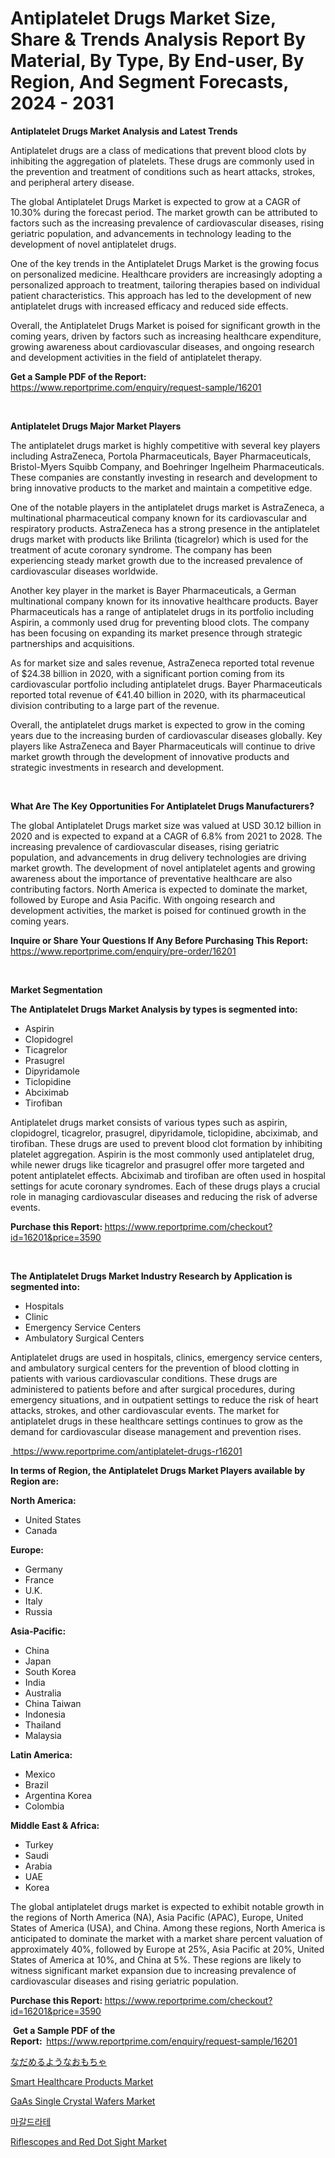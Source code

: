 <p><h1>Antiplatelet Drugs Market Size, Share & Trends Analysis Report By Material, By Type, By End-user, By Region, And Segment Forecasts, 2024 - 2031</h1></p><p><strong>Antiplatelet Drugs Market Analysis and Latest Trends</strong></p>
<p><p>Antiplatelet drugs are a class of medications that prevent blood clots by inhibiting the aggregation of platelets. These drugs are commonly used in the prevention and treatment of conditions such as heart attacks, strokes, and peripheral artery disease.</p><p>The global Antiplatelet Drugs Market is expected to grow at a CAGR of 10.30% during the forecast period. The market growth can be attributed to factors such as the increasing prevalence of cardiovascular diseases, rising geriatric population, and advancements in technology leading to the development of novel antiplatelet drugs.</p><p>One of the key trends in the Antiplatelet Drugs Market is the growing focus on personalized medicine. Healthcare providers are increasingly adopting a personalized approach to treatment, tailoring therapies based on individual patient characteristics. This approach has led to the development of new antiplatelet drugs with increased efficacy and reduced side effects.</p><p>Overall, the Antiplatelet Drugs Market is poised for significant growth in the coming years, driven by factors such as increasing healthcare expenditure, growing awareness about cardiovascular diseases, and ongoing research and development activities in the field of antiplatelet therapy.</p></p>
<p><strong>Get a Sample PDF of the Report:&nbsp;</strong> <a href="https://www.reportprime.com/enquiry/request-sample/16201">https://www.reportprime.com/enquiry/request-sample/16201</a></p>
<p>&nbsp;</p>
<p><strong>Antiplatelet Drugs Major Market Players</strong></p>
<p><p>The antiplatelet drugs market is highly competitive with several key players including AstraZeneca, Portola Pharmaceuticals, Bayer Pharmaceuticals, Bristol-Myers Squibb Company, and Boehringer Ingelheim Pharmaceuticals. These companies are constantly investing in research and development to bring innovative products to the market and maintain a competitive edge.</p><p>One of the notable players in the antiplatelet drugs market is AstraZeneca, a multinational pharmaceutical company known for its cardiovascular and respiratory products. AstraZeneca has a strong presence in the antiplatelet drugs market with products like Brilinta (ticagrelor) which is used for the treatment of acute coronary syndrome. The company has been experiencing steady market growth due to the increased prevalence of cardiovascular diseases worldwide.</p><p>Another key player in the market is Bayer Pharmaceuticals, a German multinational company known for its innovative healthcare products. Bayer Pharmaceuticals has a range of antiplatelet drugs in its portfolio including Aspirin, a commonly used drug for preventing blood clots. The company has been focusing on expanding its market presence through strategic partnerships and acquisitions.</p><p>As for market size and sales revenue, AstraZeneca reported total revenue of $24.38 billion in 2020, with a significant portion coming from its cardiovascular portfolio including antiplatelet drugs. Bayer Pharmaceuticals reported total revenue of €41.40 billion in 2020, with its pharmaceutical division contributing to a large part of the revenue.</p><p>Overall, the antiplatelet drugs market is expected to grow in the coming years due to the increasing burden of cardiovascular diseases globally. Key players like AstraZeneca and Bayer Pharmaceuticals will continue to drive market growth through the development of innovative products and strategic investments in research and development.</p></p>
<p>&nbsp;</p>
<p><strong>What Are The Key Opportunities For Antiplatelet Drugs Manufacturers?</strong></p>
<p><p>The global Antiplatelet Drugs market size was valued at USD 30.12 billion in 2020 and is expected to expand at a CAGR of 6.8% from 2021 to 2028. The increasing prevalence of cardiovascular diseases, rising geriatric population, and advancements in drug delivery technologies are driving market growth. The development of novel antiplatelet agents and growing awareness about the importance of preventative healthcare are also contributing factors. North America is expected to dominate the market, followed by Europe and Asia Pacific. With ongoing research and development activities, the market is poised for continued growth in the coming years.</p></p>
<p><strong>Inquire or Share Your Questions If Any Before Purchasing This Report:</strong> <a href="https://www.reportprime.com/enquiry/pre-order/16201">https://www.reportprime.com/enquiry/pre-order/16201</a></p>
<p>&nbsp;</p>
<p><strong>Market Segmentation</strong></p>
<p><strong>The Antiplatelet Drugs Market Analysis by types is segmented into:</strong></p>
<p><ul><li>Aspirin</li><li>Clopidogrel</li><li>Ticagrelor</li><li>Prasugrel</li><li>Dipyridamole</li><li>Ticlopidine</li><li>Abciximab</li><li>Tirofiban</li></ul></p>
<p><p>Antiplatelet drugs market consists of various types such as aspirin, clopidogrel, ticagrelor, prasugrel, dipyridamole, ticlopidine, abciximab, and tirofiban. These drugs are used to prevent blood clot formation by inhibiting platelet aggregation. Aspirin is the most commonly used antiplatelet drug, while newer drugs like ticagrelor and prasugrel offer more targeted and potent antiplatelet effects. Abciximab and tirofiban are often used in hospital settings for acute coronary syndromes. Each of these drugs plays a crucial role in managing cardiovascular diseases and reducing the risk of adverse events.</p></p>
<p><strong>Purchase this Report:&nbsp;</strong><a href="https://www.reportprime.com/checkout?id=16201&price=3590">https://www.reportprime.com/checkout?id=16201&price=3590</a></p>
<p>&nbsp;</p>
<p><strong>The Antiplatelet Drugs Market Industry Research by Application is segmented into:</strong></p>
<p><ul><li>Hospitals</li><li>Clinic</li><li>Emergency Service Centers</li><li>Ambulatory Surgical Centers</li></ul></p>
<p><p>Antiplatelet drugs are used in hospitals, clinics, emergency service centers, and ambulatory surgical centers for the prevention of blood clotting in patients with various cardiovascular conditions. These drugs are administered to patients before and after surgical procedures, during emergency situations, and in outpatient settings to reduce the risk of heart attacks, strokes, and other cardiovascular events. The market for antiplatelet drugs in these healthcare settings continues to grow as the demand for cardiovascular disease management and prevention rises.</p></p>
<p><a href="https://www.reportprime.com/antiplatelet-drugs-r16201">&nbsp;https://www.reportprime.com/antiplatelet-drugs-r16201</a></p>
<p><strong>In terms of Region, the Antiplatelet Drugs Market Players available by Region are:</strong></p>
<p>
    <p> <strong> North America: </strong>
        <ul>
            <li>United States</li>
            <li>Canada</li>
        </ul>
        </p> 
    <p> <strong> Europe: </strong>
        <ul>
            <li>Germany</li>
            <li>France</li>
            <li>U.K.</li>
            <li>Italy</li>
            <li>Russia</li>
        </ul>
        </p> 
    <p> <strong> Asia-Pacific: </strong>
        <ul>
            <li>China</li>
            <li>Japan</li>
            <li>South Korea</li>
            <li>India</li>
            <li>Australia</li>
            <li>China Taiwan</li>
            <li>Indonesia</li>
            <li>Thailand</li>
            <li>Malaysia</li>
        </ul>
        </p> 
    <p> <strong> Latin America: </strong>
        <ul>
            <li>Mexico</li>
            <li>Brazil</li>
            <li>Argentina Korea</li>
            <li>Colombia</li>
        </ul>
        </p> 
    <p> <strong> Middle East & Africa: </strong>
        <ul>
            <li>Turkey</li>
            <li>Saudi</li>
            <li>Arabia</li>
            <li>UAE</li>
            <li>Korea</li>
        </ul>
    </p>
    </p>
<p><p>The global antiplatelet drugs market is expected to exhibit notable growth in the regions of North America (NA), Asia Pacific (APAC), Europe, United States of America (USA), and China. Among these regions, North America is anticipated to dominate the market with a market share percent valuation of approximately 40%, followed by Europe at 25%, Asia Pacific at 20%, United States of America at 10%, and China at 5%. These regions are likely to witness significant market expansion due to increasing prevalence of cardiovascular diseases and rising geriatric population.</p></p>
<p><strong>Purchase this Report: </strong><a href="https://www.reportprime.com/checkout?id=16201&price=3590">https://www.reportprime.com/checkout?id=16201&price=3590</a></p>
<p>&nbsp;<strong>Get a Sample PDF of the Report:&nbsp;&nbsp;</strong><a href="https://www.reportprime.com/enquiry/request-sample/16201">https://www.reportprime.com/enquiry/request-sample/16201</a></p>
<p><strong></strong></p>
<p><p><a href="https://github.com/mohamedbakry57/Market-Research-Report-List-3/blob/main/820546025935.md">なだめるようなおもちゃ</a></p><p><a href="https://github.com/CliffMedina6/Market-Research-Report-List-4/blob/main/smart-healthcare-products-market.md">Smart Healthcare Products Market</a></p><p><a href="https://www.linkedin.com/pulse/gaas-single-crystal-wafers-market-size-trends-complete-industry-zdpne?trackingId=hvlBnWHWP%2FG5ERKRlkaadA%3D%3D">GaAs Single Crystal Wafers Market</a></p><p><a href="https://github.com/oajzkywllm460/Market-Research-Report-List-1/blob/main/864612124178.md">마갈드라테</a></p><p><a href="https://www.linkedin.com/pulse/riflescopes-red-dot-sight-market-competitive-analysis-trends-t8vcc?trackingId=eukCWDQ%2BD9jkrB9yJhFkug%3D%3D">Riflescopes and Red Dot Sight Market</a></p></p>